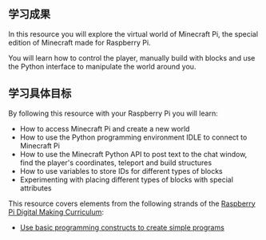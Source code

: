 ## 学习成果

In this resource you will explore the virtual world of Minecraft Pi, the special edition of Minecraft made for Raspberry Pi.

You will learn how to control the player, manually build with blocks and use the Python interface to manipulate the world around you.

## 学习具体目标

By following this resource with your Raspberry Pi you will learn:

- How to access Minecraft Pi and create a new world
- How to use the Python programming environment IDLE to connect to Minecraft Pi
- How to use the Minecraft Python API to post text to the chat window, find the player's coordinates, teleport and build structures
- How to use variables to store IDs for different types of blocks
- Experimenting with placing different types of blocks with special attributes

This resource covers elements from the following strands of the [Raspberry Pi Digital Making Curriculum](https://www.raspberrypi.org/curriculum/):

- [Use basic programming constructs to create simple programs](https://www.raspberrypi.org/curriculum/programming/creator)
